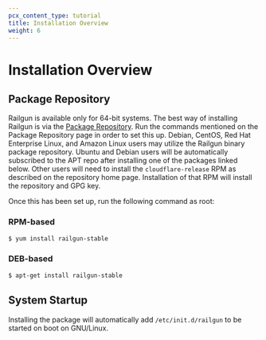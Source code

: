```yaml
---
pcx_content_type: tutorial
title: Installation Overview
weight: 6
---
```


# Installation Overview

## Package Repository

Railgun is available only for 64-bit systems. The best way of installing Railgun is via the [Package Repository](https://pkg.cloudflare.com/). Run the commands mentioned on the Package Repository page in order to set this up. Debian, CentOS, Red Hat Enterprise Linux, and Amazon Linux users may utilize the Railgun binary package repository. Ubuntu and Debian users will be automatically subscribed to the APT repo after installing one of the packages linked below. Other users will need to install the `cloudflare-release` RPM as described on the repository home page. Installation of that RPM will install the repository and GPG key.

Once this has been set up, run the following command as root:

### RPM-based

```sh
$ yum install railgun-stable
```

### DEB-based

```sh
$ apt-get install railgun-stable
```

## System Startup

Installing the package will automatically add `/etc/init.d/railgun` to be started on boot on GNU/Linux.
